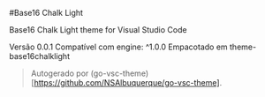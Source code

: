 #Base16 Chalk Light

Base16 Chalk Light theme for Visual Studio Code

Versão 0.0.1
Compatível com engine: ^1.0.0
Empacotado em theme-base16chalklight

> Autogerado por (go-vsc-theme)[https://github.com/NSAlbuquerque/go-vsc-theme].